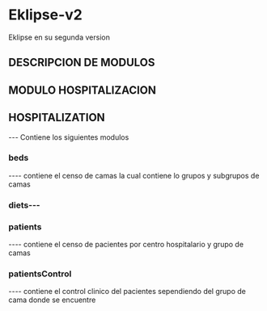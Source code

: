 # Eklipse-v2
Eklipse en su segunda version





## DESCRIPCION DE MODULOS

## MODULO HOSPITALIZACION
## HOSPITALIZATION
--- Contiene los siguientes modulos

### beds
---- contiene el censo de camas la cual contiene lo grupos y subgrupos de camas

### diets--- 

### patients
---- contiene el censo de pacientes por centro hospitalario y grupo de camas


### patientsControl
---- contiene el control clinico del pacientes sependiendo del grupo de cama donde se encuentre